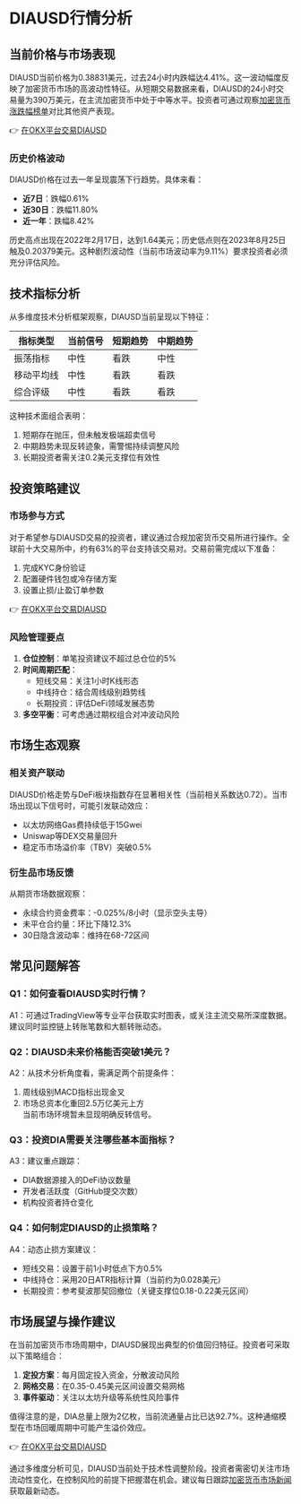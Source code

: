 # DIAUSD行情分析  

## 当前价格与市场表现  
DIAUSD当前价格为0.38831美元，过去24小时内跌幅达4.41%。这一波动幅度反映了加密货币市场的高波动性特征。从短期交易数据来看，DIAUSD的24小时交易量为390万美元，在主流加密货币中处于中等水平。投资者可通过观察[加密货币涨跌幅榜单](https://www.tradingview.com/markets/cryptocurrencies/prices-gainers/)对比其他资产表现。  

👉 [在OKX平台交易DIAUSD](https://bit.ly/okx_welcome)  

### 历史价格波动  
DIAUSD价格在过去一年呈现震荡下行趋势。具体来看：  
- **近7日**：跌幅0.61%  
- **近30日**：跌幅11.80%  
- **近一年**：跌幅8.42%  

历史高点出现在2022年2月17日，达到1.64美元；历史低点则在2023年8月25日触及0.20379美元。这种剧烈波动性（当前市场波动率为9.11%）要求投资者必须充分评估风险。  

## 技术指标分析  
从多维度技术分析框架观察，DIAUSD当前呈现以下特征：  

| 指标类型       | 当前信号 | 短期趋势 | 中期趋势 |  
|----------------|----------|----------|----------|  
| 振荡指标       | 中性     | 看跌     | 中性     |  
| 移动平均线     | 中性     | 看跌     | 看跌     |  
| 综合评级       | 中性     | 看跌     | 看跌     |  

这种技术面组合表明：  
1. 短期存在抛压，但未触发极端超卖信号  
2. 中期趋势未现反转迹象，需警惕持续调整风险  
3. 长期投资者需关注0.2美元支撑位有效性  

## 投资策略建议  
### 市场参与方式  
对于希望参与DIAUSD交易的投资者，建议通过合规加密货币交易所进行操作。全球前十大交易所中，约有63%的平台支持该交易对。交易前需完成以下准备：  
1. 完成KYC身份验证  
2. 配置硬件钱包或冷存储方案  
3. 设置止损/止盈订单参数  

👉 [在OKX平台交易DIAUSD](https://bit.ly/okx_welcome)  

### 风险管理要点  
1. **仓位控制**：单笔投资建议不超过总仓位的5%  
2. **时间周期匹配**：  
   - 短线交易：关注1小时K线形态  
   - 中线持仓：结合周线级别趋势线  
   - 长期投资：评估DeFi领域发展态势  
3. **多空平衡**：可考虑通过期权组合对冲波动风险  

## 市场生态观察  
### 相关资产联动  
DIAUSD价格走势与DeFi板块指数存在显著相关性（当前相关系数达0.72）。当市场出现以下信号时，可能引发联动效应：  
- 以太坊网络Gas费持续低于15Gwei  
- Uniswap等DEX交易量回升  
- 稳定币市场溢价率（TBV）突破0.5%  

### 衍生品市场反馈  
从期货市场数据观察：  
- 永续合约资金费率：-0.025%/8小时（显示空头主导）  
- 未平仓合约量：环比下降12.3%  
- 30日隐含波动率：维持在68-72区间  

## 常见问题解答  

### Q1：如何查看DIAUSD实时行情？  
A1：可通过TradingView等专业平台获取实时图表，或关注主流交易所深度数据。建议同时监控链上转账笔数和大额转账动态。  

### Q2：DIAUSD未来价格能否突破1美元？  
A2：从技术分析角度看，需满足两个前提条件：  
1. 周线级别MACD指标出现金叉  
2. 市场总资本化重回2.5万亿美元上方  
当前市场环境暂未显现明确反转信号。  

### Q3：投资DIA需要关注哪些基本面指标？  
A3：建议重点跟踪：  
- DIA数据源接入的DeFi协议数量  
- 开发者活跃度（GitHub提交次数）  
- 机构投资者持仓变化  

### Q4：如何制定DIAUSD的止损策略？  
A4：动态止损方案建议：  
- 短线交易：设置于前1小时低点下方0.5%  
- 中线持仓：采用20日ATR指标计算（当前约为0.028美元）  
- 长期投资：参考斐波那契回撤位（关键支撑位0.18-0.22美元区间）  

## 市场展望与操作建议  
在当前加密货币市场周期中，DIAUSD展现出典型的价值回归特征。投资者可采取以下策略组合：  
1. **定投方案**：每月固定投入资金，分散波动风险  
2. **网格交易**：在0.35-0.45美元区间设置交易网格  
3. **事件驱动**：关注以太坊升级等系统性风险事件  

值得注意的是，DIA总量上限为2亿枚，当前流通量占比已达92.7%。这种通缩模型在市场回暖周期中可能产生溢价效应。  

👉 [在OKX平台交易DIAUSD](https://bit.ly/okx_welcome)  

通过多维度分析可见，DIAUSD当前处于技术性调整阶段。投资者需密切关注市场流动性变化，在控制风险的前提下把握潜在机会。建议每日跟踪[加密货币市场新闻](https://www.tradingview.com/markets/cryptocurrencies/news/)获取最新动态。